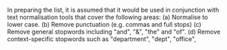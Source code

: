 In preparing the list, it is assumed that it would be used in conjunction with text normalisation tools that cover the following areas:
(a) Normalise to lower case.
(b) Remove punctuation (e.g. commas and full stops)
(c) Remove general stopwords including "and", "&", "the" and "of".
(d) Remove context-specific stopwords such as "department", "dept", "office",
